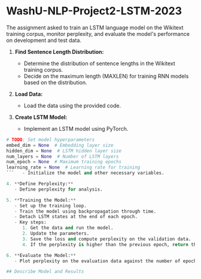 # WashU-NLP-Project2-LSTM-2023

The assignment asked to train an LSTM language model on the Wikitext training corpus, monitor perplexity, and evaluate the model's performance on development and test data.


1. **Find Sentence Length Distribution:**
   - Determine the distribution of sentence lengths in the Wikitext training corpus.
   - Decide on the maximum length (MAXLEN) for training RNN models based on the distribution.

2. **Load Data:**
   - Load the data using the provided code.

3. **Create LSTM Model:**
   - Implement an LSTM model using PyTorch.

```python
# TODO: Set model hyperparameters
embed_dim = None  # Embedding layer size
hidden_dim = None  # LSTM hidden layer size
num_layers = None  # Number of LSTM layers
num_epoch = None  # Maximum training epochs
learning_rate = None  # Learning rate for training
```   - Initialize the model and other necessary variables.

4. **Define Perplexity:**
   - Define perplexity for analysis.

5. **Training the Model:**
   - Set up the training loop.
   - Train the model using backpropagation through time.
   - Detach LSTM states at the end of each epoch.
   - Key steps:
      1. Get the data and run the model.
      2. Update the parameters.
      3. Save the loss and compute perplexity on the validation data.
      4. If the perplexity is higher than the previous epoch, return the model.

6. **Evaluate the Model:**
   - Plot perplexity on the evaluation data against the number of epochs.

## Describe Model and Results



